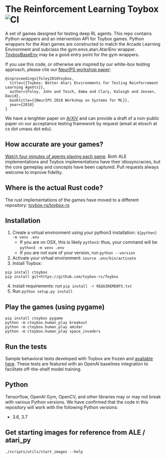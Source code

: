 # The Reinforcement Learning Toybox ![CI](https://github.com/toybox-rs/Toybox/workflows/CI/badge.svg)

A set of games designed for testing deep RL agents. This repo contains Python wrappers and an intervention API for Toybox games. Python wrappers for the Atari games are constructed to match the Arcade Learning Environment and subclass the gym.envs.atari.AtariEnv wrapper. [ToyboxBaseEnv](https://github.com/toybox-rs/Toybox/blob/main/toybox/envs/atari/base.py) may be a good entry point for the gym wrappers.

If you use this code, or otherwise are inspired by our white-box testing approach, please cite our [NeurIPS workshop paper](https://arxiv.org/abs/1812.02850):

```
@inproceedings{foley2018toybox,
  title={{Toybox: Better Atari Environments for Testing Reinforcement Learning Agents}},
  author={Foley, John and Tosch, Emma and Clary, Kaleigh and Jensen, David},
  booktitle={{NeurIPS 2018 Workshop on Systems for ML}},
  year={2018}
}
```

We have a lenghtier paper on [ArXiV](https://arxiv.org/pdf/1905.02825.pdf) and can provide a draft of a non-public paper on our acceptance testing framework by request (email at etosch at cs dot umass dot edu).

## How accurate are your games?

[Watch four minutes of agents playing each game](https://www.youtube.com/watch?v=spx_YQQW1Lw). Both ALE implementations and Toybox implementations have their idiosyncracies, but the core gameplay and concepts have been captured. Pull requests always welcome to improve fidelity.

## Where is the actual Rust code?

The rust implementations of the games have moved to a different repository: [toybox-rs/toybox-rs](https://github.com/toybox-rs/toybox-rs)

## Installation
1. Create a virtual environment using your python3 installation: `${python} -m venv .env`
   * If you are on OSX, this is likely `python3`: thus, your command will be `python3 -m venv .env`
   * If you are not sure of your version, run `python --version`
2. Activate your virtual environment: `source .env/bin/activate`
3. Install Toybox:

```    
pip install ctoybox
pip install git+https://github.com/toybox-rs/Toybox
```
4. Install requirements: run `pip install -r REQUIREMENTS.txt`
5. Run `python setup.py install`


## Play the games (using pygame)

    pip install ctoybox pygame
    python -m ctoybox.human_play breakout
    python -m ctoybox.human_play amidar
    python -m ctoybox.human_play space_invaders

## Run the tests

Sample behavioral tests developed with Toybox are frozen and [available here](https://github.com/toybox-rs/openai-baselines-envs). These tests are featured with an OpenAI baselines integration to facilitate off-the-shelf model training.


## Python

Tensorflow, OpenAI Gym, OpenCV, and other libraries may or may not break with various Python versions. We have confirmed that the code in this repository will work with the following Python versions:

* 3.6, 3.7

## Get starting images for reference from ALE / atari_py

`./scripts/utils/start_images --help` 
